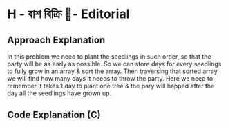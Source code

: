 # H - বাশ বিক্রি 🎍- Editorial


## Approach Explanation
In this problem we need to plant the seedlings in such order, so that the party will be as early as possible. So we can store days for every seedlings to fully grow in an array & sort the array. Then traversing that sorted array we will find how many days it needs to throw the party. Here we need to remember it takes 1 day to plant one tree & the pary will happed after the day all the seedlings have grown up. 


## Code Explanation (C)
